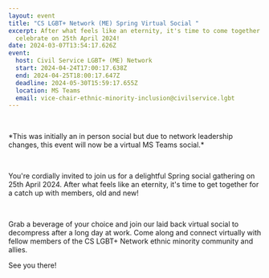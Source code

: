 ```yaml
---
layout: event
title: "CS LGBT+ Network (ME) Spring Virtual Social "
excerpt: After what feels like an eternity, it's time to come together and
  celebrate on 25th April 2024!
date: 2024-03-07T13:54:17.626Z
event:
  host: Civil Service LGBT+ (ME) Network
  start: 2024-04-24T17:00:17.638Z
  end: 2024-04-25T18:00:17.647Z
  deadline: 2024-05-30T15:59:17.655Z
  location: MS Teams
  email: vice-chair-ethnic-minority-inclusion@civilservice.lgbt
---
```

<!--StartFragment-->

 

\*This was initially an in person social but due to network leadership changes, this event will now be a virtual MS Teams social.\*

 

You're cordially invited to join us for a delightful Spring social gathering on 25th April 2024. After what feels like an eternity, it's time to get together for a catch up with members, old and new!

 

Grab a beverage of your choice and join our laid back virtual social to decompress after a long day at work. Come along and connect virtually with fellow members of the CS LGBT+ Network ethnic minority community and allies.

S﻿ee you there!

<!--EndFragment-->